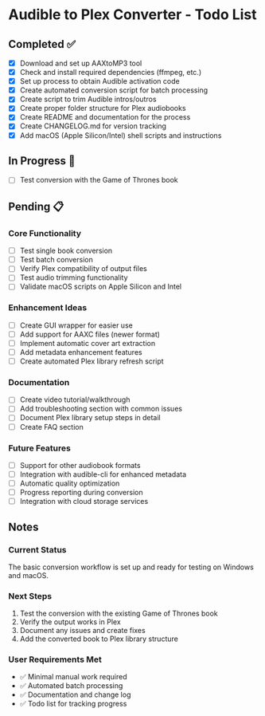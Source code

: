 # Audible to Plex Converter - Todo List

## Completed ✅

- [x] Download and set up AAXtoMP3 tool
- [x] Check and install required dependencies (ffmpeg, etc.)
- [x] Set up process to obtain Audible activation code
- [x] Create automated conversion script for batch processing
- [x] Create script to trim Audible intros/outros
- [x] Create proper folder structure for Plex audiobooks
- [x] Create README and documentation for the process
- [x] Create CHANGELOG.md for version tracking
- [x] Add macOS (Apple Silicon/Intel) shell scripts and instructions

## In Progress 🚧

- [ ] Test conversion with the Game of Thrones book

## Pending 📋

### Core Functionality
- [ ] Test single book conversion
- [ ] Test batch conversion
- [ ] Verify Plex compatibility of output files
- [ ] Test audio trimming functionality
- [ ] Validate macOS scripts on Apple Silicon and Intel

### Enhancement Ideas
- [ ] Create GUI wrapper for easier use
- [ ] Add support for AAXC files (newer format)
- [ ] Implement automatic cover art extraction
- [ ] Add metadata enhancement features
- [ ] Create automated Plex library refresh script

### Documentation
- [ ] Create video tutorial/walkthrough
- [ ] Add troubleshooting section with common issues
- [ ] Document Plex library setup steps in detail
- [ ] Create FAQ section

### Future Features
- [ ] Support for other audiobook formats
- [ ] Integration with audible-cli for enhanced metadata
- [ ] Automatic quality optimization
- [ ] Progress reporting during conversion
- [ ] Integration with cloud storage services

## Notes

### Current Status
The basic conversion workflow is set up and ready for testing on Windows and macOS.

### Next Steps
1. Test the conversion with the existing Game of Thrones book
2. Verify the output works in Plex
3. Document any issues and create fixes
4. Add the converted book to Plex library structure

### User Requirements Met
- ✅ Minimal manual work required
- ✅ Automated batch processing
- ✅ Documentation and change log
- ✅ Todo list for tracking progress
